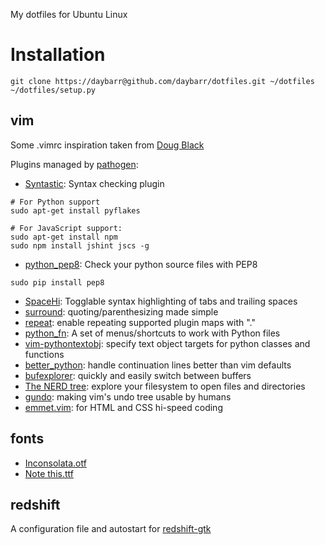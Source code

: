 My dotfiles for Ubuntu Linux

# Installation

    git clone https://daybarr@github.com/daybarr/dotfiles.git ~/dotfiles
    ~/dotfiles/setup.py

## vim
Some .vimrc inspiration taken from [Doug Black](http://dougblack.io/words/a-good-vimrc.html)

Plugins managed by [pathogen](https://github.com/tpope/vim-pathogen):

* [Syntastic](https://github.com/scrooloose/syntastic): Syntax checking plugin
```
# For Python support
sudo apt-get install pyflakes

# For JavaScript support:
sudo apt-get install npm
sudo npm install jshint jscs -g
```
* [python_pep8](http://www.vim.org/scripts/script.php?script_id=3160): Check your python source files with PEP8
```
sudo pip install pep8
```
* [SpaceHi](http://www.vim.org/scripts/script.php?script_id=443): Togglable syntax highlighting of tabs and trailing spaces
* [surround](http://www.vim.org/scripts/script.php?script_id=1697): quoting/parenthesizing made simple
* [repeat](http://www.vim.org/scripts/script.php?script_id=2136): enable repeating supported plugin maps with "."
* [python_fn](http://www.vim.org/scripts/script.php?script_id=30): A set of menus/shortcuts to work with Python files
* [vim-pythontextobj](https://github.com/natw/vim-pythontextobj): specify text object targets for python classes and functions
* [better_python](http://www.vim.org/scripts/script.php?script_id=974): handle continuation lines better than vim defaults
* [bufexplorer](http://www.vim.org/scripts/script.php?script_id=42): quickly and easily switch between buffers
* [The NERD tree](http://www.vim.org/scripts/script.php?script_id=1658): explore your filesystem to open files and directories
* [gundo](http://www.vim.org/scripts/script.php?script_id=1658): making vim's undo tree usable by humans
* [emmet.vim](http://www.vim.org/scripts/script.php?script_id=2981): for HTML and CSS hi-speed coding

## fonts
* [Inconsolata.otf](http://www.levien.com/type/myfonts/inconsolata.html)
* [Note this.ttf](http://www.dafont.com/note-this.font)

## redshift
A configuration file and autostart for [redshift-gtk](http://jonls.dk/redshift/)
